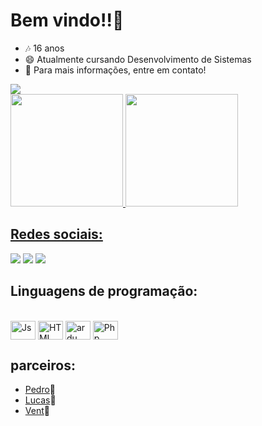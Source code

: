 # Bem vindo!!👋
- 🎶 16 anos
- 😄 Atualmente cursando Desenvolvimento de Sistemas
- 📧 Para mais informações, entre em contato!

<img src = "https://tutorialtec.com.br/wp-content/uploads/2021/09/deixar-pc-bonito.jpg">

<div>
  <a href="https://github.com/nicolas-oliiveira">
  <img height="180em" src="https://github-readme-stats.vercel.app/api?username=nicolas-oliiveira&show_icons=true&theme=cobalt&include_all_commits=true&count_private=true"/>
  <img height="180em" src="https://github-readme-stats.vercel.app/api/top-langs/?username=nicolas-oliiveira&layout=compact&langs_count=16&theme=cobalt"/>
</div>
  
## Redes sociais:
  <a href="https://www.instagram.com/lopes_niicolas/" target="_blank"><img src="https://img.shields.io/badge/-Instagram-%23E4405F?style=for-the-badge&logo=instagram&logoColor=white" target="_blank"></a>
  <a href="https://wa.me/948041282" target="_blank"><img src="https://img.shields.io/badge/WhatsApp-25D366?style=for-the-badge&logo=whatsapp&logoColor=white" target="_blank"></a>
  <a href = "mailto:nicolas.hassan20@gmail.com"><img src="https://img.shields.io/badge/Gmail-D14836?style=for-the-badge&logo=gmail&logoColor=white" target="_blank"></a>
  
  ## Linguagens de programação:

<div style="display: inline_block"><br>
  <img align="center" alt="Js" height="30" width="40" img src="https://cdn.jsdelivr.net/gh/devicons/devicon/icons/java/java-original.svg" />
  <img align="center" alt="HTML" height="30" width="40" <img src="https://cdn.jsdelivr.net/gh/devicons/devicon/icons/html5/html5-original-wordmark.svg" />  
  <img align="center" alt="ardu" height="30" width="40"<img src="https://cdn.jsdelivr.net/gh/devicons/devicon/icons/arduino/arduino-plain-wordmark.svg" />
  <img align="center" alt="Php" height="30" width="40" <img src="https://cdn.jsdelivr.net/gh/devicons/devicon/icons/kotlin/kotlin-original-wordmark.svg" />
</div>
  
  ## parceiros:
  
- <a href="https://github.com/pedrojesus44">Pedro</a>👨
- <a href="https://github.com/LucasSouzaBorges">Lucas</a>👨
- <a href="https://github.com/miguelvent">Vent</a>👨
  
  
